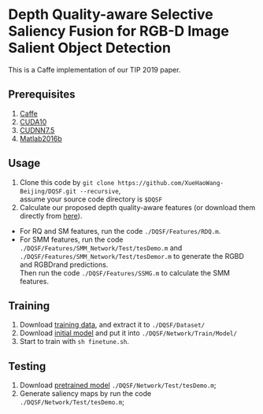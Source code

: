 # Depth Quality-aware Selective Saliency Fusion for RGB-D Image Salient Object Detection

This is a Caffe implementation of our TIP 2019 paper.
## Prerequisites
1. [Caffe](https://github.com/BVLC/caffe)  
2. [CUDA10](https://developer.nvidia.com/cuda-downloads)  
3. [CUDNN7.5](https://docs.nvidia.com/deeplearning/sdk/cudnn-install/)  
4. [Matlab2016b](https://www.mathworks.com/)
## Usage
1. Clone this code by `git clone https://github.com/XueHaoWang-Beijing/DQSF.git --recursive`,  
assume your source code directory is `$DQSF`
2. Calculate our proposed depth quality-aware features (or download them directly from [here](aaa)).
  * For RQ and SM features, run the code `./DQSF/Features/RDQ.m`.
  * For SMM features, run the code `./DQSF/Features/SMM_Network/Test/tesDemo.m` and `./DQSF/Features/SMM_Network/Test/tesDemor.m` to generate the RGBD and RGBDrand predictions.  
  Then run the code `./DQSF/Features/SSMG.m` to calculate the SMM features.  
## Training
1. Download [training data](), and extract it to `./DQSF/Dataset/`
2. Download [initial model]() and put it into `./DQSF/Network/Train/Model/`
3. Start to train with `sh finetune.sh`.
## Testing
1. Download [pretrained model](aaa) `./DQSF/Network/Test/tesDemo.m`;
2. Generate saliency maps by run the code `./DQSF/Network/Test/tesDemo.m`;

